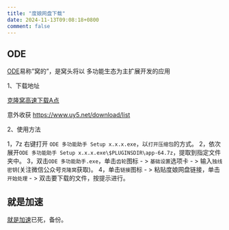 ```yaml
---
title: "度娘网盘下载"
date: 2024-11-13T09:08:18+0800
comment: false
---
```


## ODE

[ODE](https://www.uy5.net/ode)易称”窝的”，是窝头将以 多功能生态为主扩展开发的应用

1、下载地址

[克隆窝高速下载A点](https://www.uy5.net/download/list/?u_user=1&path=00019700101000000001/1611iptRY1EL0552023011810483286j/1611iptRY1EL078202210220137074zo/1611iptRY1EL05720240506014422zwp)

意外收获 https://www.uy5.net/download/list

2、使用方法

1，7z 右键打开 `ODE 多功能助手 Setup x.x.x.exe`，以`打开压缩包`的方式。
2，依次展开`ODE 多功能助手 Setup x.x.x.exe\$PLUGINSDIR\app-64.7z`，提取到指定文件夹中。
3，双击`ODE 多功能助手.exe`，单击`齿轮`图标 - > `基础设置`选项卡  - > 输入`独线密钥`(关注微信公众号`克隆窝`获取)。
4，单击`链接`图标 - > 粘贴度娘网盘链接，单击`开始处理`  - > 双击要下载的文件，按提示进行。

## 就是加速

[就是加速](https://www.94speed.com)已死，备份。
